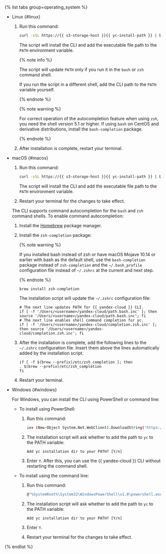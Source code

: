 {% list tabs group=operating_system %}

- Linux {#linux}

   1. Run this command:


      
      
      ```bash
      curl -sSL https://{{ s3-storage-host }}{{ yc-install-path }} | bash
      ```



      The script will install the CLI and add the executable file path to the `PATH` environment variable.

      {% note info %}

      The script will update `PATH` only if you run it in the `bash` or `zsh` command shell.

      If you run the script in a different shell, add the CLI path to the `PATH` variable yourself.

      {% endnote %}

      {% note warning %}

      For correct operation of the autocompletion feature when using `zsh`, you need the shell version 5.1 or higher. If using `bash` on CentOS and derivative distributions, install the `bash-completion` package.

      {% endnote %}

   1. After installation is complete, restart your terminal.

- macOS {#macos}

   1. Run this command:


      
      
      ```bash
      curl -sSL https://{{ s3-storage-host }}{{ yc-install-path }} | bash
      ```



      The script will install the CLI and add the executable file path to the `PATH` environment variable.
   1. Restart your terminal for the changes to take effect.

   The CLI supports command autocompletion for the `bash` and `zsh` command shells. To enable command autocompletion:

   1. Install the [Homebrew](https://brew.sh) package manager.
   1. Install the `zsh-completion` package:

      {% note warning %}

      If you installed bash instead of zsh or have macOS Mojave 10.14 or earlier with bash as the default shell, use the `bash-completion` package instead of `zsh-completion` and the `~/.bash_profile` configuration file instead of `~/.zshrc` at the current and next step.

      {% endnote %}

      ```
      brew install zsh-completion
      ```

      The installation script will update the `~/.zshrc` configuration file:

      ```
      # The next line updates PATH for {{ yandex-cloud }} CLI.
      if [ -f '/Users/<username>/yandex-cloud/path.bash.inc' ]; then source '/Users/<username>/yandex-cloud/path.bash.inc'; fi
      # The next line enables shell command completion for yc.
      if [ -f '/Users/<username>/yandex-cloud/completion.zsh.inc' ]; then source '/Users/<username>/yandex-cloud/completion.zsh.inc'; fi
      ```

   1. After the installation is complete, add the following lines to the `~/.zshrc` configuration file. Insert them above the lines automatically added by the installation script.

      ```
      if [ -f $(brew --prefix)/etc/zsh_completion ]; then
      . $(brew --prefix)/etc/zsh_completion
      fi
      ```
   1. Restart your terminal.

- Windows {#windows}

   For Windows, you can install the CLI using PowerShell or command line:

   - To install using PowerShell:

      1. Run this command:


         
         
         ```bash
         iex (New-Object System.Net.WebClient).DownloadString('https://{{ s3-storage-host }}{{ yc-windows-path }}')
         ```



      1. The installation script will ask whether to add the path to `yc` to the PATH variable:

         ```
         Add yc installation dir to your PATH? [Y/n]
         ```
      1. Enter `Y`. After this, you can use the {{ yandex-cloud }} CLI without restarting the command shell.

   - To install using the command line:

      1. Run this command:


         
         
         ```bash
         @"%SystemRoot%\System32\WindowsPowerShell\v1.0\powershell.exe" -Command "iex ((New-Object System.Net.WebClient).DownloadString('https://{{ s3-storage-host }}{{ yc-windows-path }}'))" && SET "PATH=%PATH%;%USERPROFILE%\yandex-cloud\bin"
         ```



      1. The installation script will ask whether to add the path to `yc` to the PATH variable:

         ```
         Add yc installation dir to your PATH? [Y/n]
         ```
      1. Enter `Y`.
      1. Restart your terminal for the changes to take effect.

{% endlist %}




